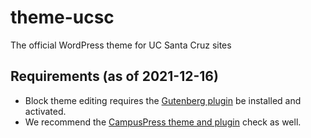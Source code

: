 # theme-ucsc

The official WordPress theme for UC Santa Cruz sites

## Requirements (as of 2021-12-16)

- Block theme editing requires the [Gutenberg plugin](https://github.com/WordPress/gutenberg) be installed and activated.
- We recommend the [CampusPress theme and plugin](https://github.com/igmoweb/theme-check) check as well.
